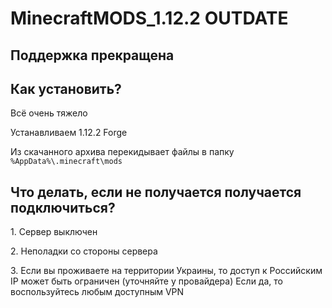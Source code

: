 # MinecraftMODS_1.12.2 OUTDATE
<h2>Поддержка прекращена</h2>
<h2>Как установить?</h2>
<p>Всё очень тяжело</p>
<p>Устанавливаем 1.12.2 Forge</p>
<p>Из скачанного архива перекидывает файлы в папку <code>%AppData%\.minecraft\mods</code></p>
<h2>Что делать, если не получается получается подключиться?</h2>
<p>1. Сервер выключен</p>
<p>2. Неполадки со стороны сервера</p>
<p>3. Если вы проживаете на территории Украины, то доступ к Российским IP может быть ограничен (уточняйте у провайдера)
Если да, то воспользуйтесь любым доступным VPN</p> 
